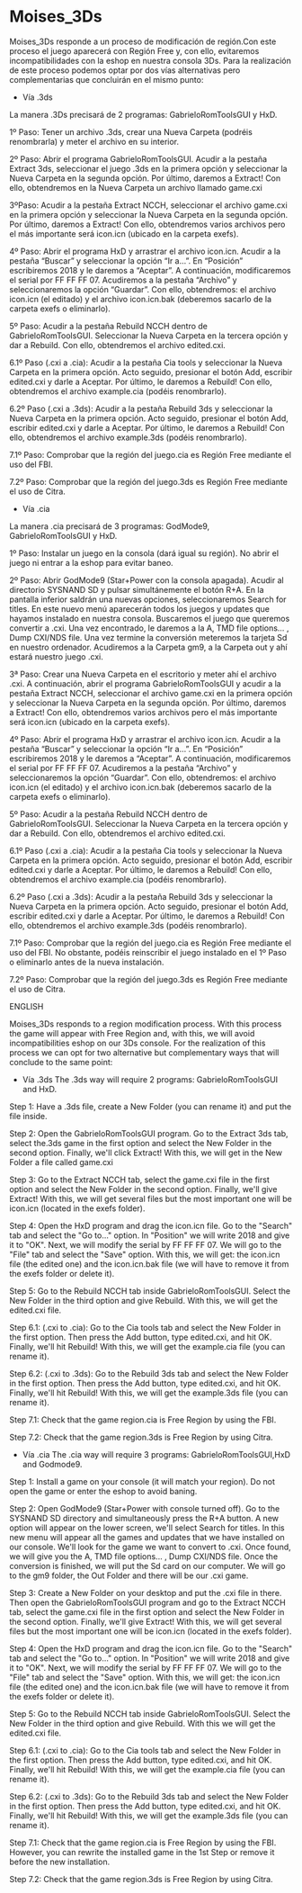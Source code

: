 # Moises_3Ds

Moises_3Ds responde a un proceso de modificación de región.Con este proceso el juego aparecerá con Región Free y, con ello, evitaremos incompatibilidades con la eshop en nuestra consola 3Ds. Para la realización de este proceso podemos optar por dos vías alternativas pero complementarias que concluirán en el mismo punto:

-	Vía .3ds

La manera .3Ds precisará de 2 programas: GabrieloRomToolsGUI y HxD.﻿

1º Paso: Tener un archivo .3ds, crear una Nueva Carpeta (podréis renombrarla) y meter el archivo en su interior.

2º Paso: Abrir el programa GabrieloRomToolsGUI. Acudir a la pestaña Extract 3ds, seleccionar el juego .3ds en la primera opción y seleccionar la Nueva Carpeta en la segunda opción. Por último, daremos a Extract! Con ello, obtendremos en la Nueva Carpeta un archivo llamado game.cxi

3ºPaso: Acudir a la pestaña Extract NCCH, seleccionar el archivo game.cxi en la primera opción y seleccionar la Nueva Carpeta en la segunda opción. Por último, daremos a Extract! Con ello, obtendremos varios archivos pero el más importante será icon.icn (ubicado en la carpeta exefs).

4º Paso: Abrir el programa HxD y arrastrar el archivo icon.icn. Acudir a la pestaña “Buscar” y seleccionar la opción “Ir a…”. En “Posición” escribiremos 2018 y le daremos a “Aceptar”. A continuación, modificaremos el serial por FF FF FF 07. Acudiremos a la pestaña “Archivo” y seleccionaremos la opción “Guardar”. Con ello, obtendremos: el archivo icon.icn (el editado) y el archivo icon.icn.bak (deberemos sacarlo de la carpeta exefs o eliminarlo).

5º Paso: Acudir a la pestaña Rebuild NCCH dentro de GabrieloRomToolsGUI. Seleccionar la Nueva Carpeta en la tercera opción y dar a Rebuild. Con ello, obtendremos el archivo edited.cxi.

6.1º Paso (.cxi a .cia): Acudir a la pestaña Cia tools y seleccionar la Nueva Carpeta en la primera opción. Acto seguido, presionar el botón Add, escribir edited.cxi y darle a Aceptar. Por último, le daremos a Rebuild! Con ello, obtendremos el archivo example.cia (podéis renombrarlo).

6.2º Paso (.cxi a .3ds): Acudir a la pestaña Rebuild 3ds y seleccionar la Nueva Carpeta en la primera opción. Acto seguido, presionar el botón Add, escribir edited.cxi y darle a Aceptar. Por último, le daremos a Rebuild! Con ello, obtendremos el archivo example.3ds (podéis renombrarlo).

7.1º Paso: Comprobar que la región del juego.cia es Región Free mediante el uso del FBI.

7.2º Paso: Comprobar que la región del juego.3ds es Región Free mediante el uso de Citra.

-	Vía .cia

La manera .cia precisará de 3 programas: GodMode9, GabrieloRomToolsGUI y HxD.

1º Paso: Instalar un juego en la consola (dará igual su región). No abrir el juego ni entrar a la eshop para evitar baneo.﻿

2º Paso: Abrir GodMode9 (Star+Power con la consola apagada). Acudir al directorio SYSNAND SD y pulsar simultánemente el botón R+A. En la pantalla inferior saldrán una nuevas opciones, seleccionaremos Search for titles. En este nuevo menú aparecerán todos los juegos y updates que hayamos instalado en nuestra consola. Buscaremos el juego que queremos convertir a .cxi. Una vez encontrado, le daremos a la A, TMD file options… , Dump CXI/NDS file. Una vez termine la conversión meteremos la tarjeta Sd en nuestro ordenador. Acudiremos a la Carpeta gm9, a la Carpeta out y ahí estará nuestro juego .cxi.

3ª Paso: Crear una Nueva Carpeta en el escritorio y meter ahí el archivo .cxi. A continuación, abrir el programa GabrieloRomToolsGUI y acudir a la pestaña Extract NCCH, seleccionar el archivo game.cxi en la primera opción y seleccionar la Nueva Carpeta en la segunda opción. Por último, daremos a Extract! Con ello, obtendremos varios archivos pero el más importante será icon.icn (ubicado en la carpeta exefs).

4º Paso: Abrir el programa HxD y arrastrar el archivo icon.icn. Acudir a la pestaña “Buscar” y seleccionar la opción “Ir a…”. En “Posición” escribiremos 2018 y le daremos a “Aceptar”. A continuación, modificaremos el serial por FF FF FF 07. Acudiremos a la pestaña “Archivo” y seleccionaremos la opción “Guardar”. Con ello, obtendremos: el archivo icon.icn (el editado) y el archivo icon.icn.bak (deberemos sacarlo de la carpeta exefs o eliminarlo).﻿

5º Paso: Acudir a la pestaña Rebuild NCCH dentro de GabrieloRomToolsGUI. Seleccionar la Nueva Carpeta en la tercera opción y dar a Rebuild. Con ello, obtendremos el archivo edited.cxi.

6.1º Paso (.cxi a .cia): Acudir a la pestaña Cia tools y seleccionar la Nueva Carpeta en la primera opción. Acto seguido, presionar el botón Add, escribir edited.cxi y darle a Aceptar. Por último, le daremos a Rebuild! Con ello, obtendremos el archivo example.cia (podéis renombrarlo).

6.2º Paso (.cxi a .3ds): Acudir a la pestaña Rebuild 3ds y seleccionar la Nueva Carpeta en la primera opción. Acto seguido, presionar el botón Add, escribir edited.cxi y darle a Aceptar. Por último, le daremos a Rebuild! Con ello, obtendremos el archivo example.3ds (podéis renombrarlo).

7.1º Paso: Comprobar que la región del juego.cia es Región Free mediante el uso del FBI. No obstante, podéis reinscribir el juego instalado en el 1º Paso o eliminarlo antes de la nueva instalación.

7.2º Paso: Comprobar que la región del juego.3ds es Región Free mediante el uso de Citra.



ENGLISH 

Moises_3Ds responds to a region modification process. With this process the game will appear with Free Region and, with this, we will avoid incompatibilities eshop on our 3Ds console.
For the realization of this process we can opt for two alternative but complementary ways that will conclude to the same point: 

-	Vía .3ds
The .3ds way will require 2 programs: GabrieloRomToolsGUI and HxD.

Step 1: Have a .3ds file, create a New Folder (you can rename it) and put the file inside.

Step 2: Open the GabrieloRomToolsGUI program. Go to the Extract 3ds tab, select the.3ds game in the first option and select the New Folder in the second option. Finally, we'll click Extract! With this, we will get in the New Folder a file called game.cxi

Step 3: Go to the Extract NCCH tab, select the game.cxi file in the first option and select the New Folder in the second option. Finally, we'll give Extract! With this, we will get several files but the most important one will be icon.icn (located in the exefs folder).

Step 4: Open the HxD program and drag the icon.icn file. Go to the "Search" tab and select the "Go to..." option. In "Position" we will write 2018 and give it to "OK". Next, we will modify the serial by FF FF FF 07. We will go to the "File" tab and select the "Save" option. With this, we will get: the icon.icn file (the edited one) and the icon.icn.bak file (we will have to remove it from the exefs folder or delete it).

Step 5: Go to the Rebuild NCCH tab inside GabrieloRomToolsGUI. Select the New Folder in the third option and give Rebuild. With this, we will get the edited.cxi file.

Step 6.1: (.cxi to .cia): Go to the Cia tools tab and select the New Folder in the first option. Then press the Add button, type edited.cxi, and hit OK. Finally, we'll hit Rebuild! With this, we will get the example.cia file (you can rename it).

Step 6.2: (.cxi to .3ds): Go to the Rebuild 3ds tab and select the New Folder in the first option. Then press the Add button, type edited.cxi, and hit OK. Finally, we'll hit Rebuild! With this, we will get the example.3ds file (you can rename it).

Step 7.1: Check that the game region.cia is Free Region by using the FBI.

Step 7.2: Check that the game region.3ds is Free Region by using Citra.

-	Vía .cia
The .cia way will require 3 programs: GabrieloRomToolsGUI,HxD and Godmode9.

Step 1: Install a game on your console (it will match your region). Do not open the game or enter the eshop to avoid baning.

Step 2: Open GodMode9 (Star+Power with console turned off). Go to the SYSNAND SD directory and simultaneously press the R+A button. A new option will appear on the lower screen, we'll select Search for titles. In this new menu will appear all the games and updates that we have installed on our console. We'll look for the game we want to convert to .cxi. Once found, we will give you the A, TMD file options... , Dump CXI/NDS file. Once the conversion is finished, we will put the Sd card on our computer. We will go to the gm9 folder, the Out Folder and there will be our .cxi game.

Step 3: Create a New Folder on your desktop and put the .cxi file in there. Then open the GabrieloRomToolsGUI program and go to the Extract NCCH tab, select the game.cxi file in the first option and select the New Folder in the second option. Finally, we'll give Extract! With this, we will get several files but the most important one will be icon.icn (located in the exefs folder).

Step 4: Open the HxD program and drag the icon.icn file. Go to the "Search" tab and select the "Go to..." option. In "Position" we will write 2018 and give it to "OK". Next, we will modify the serial by FF FF FF 07. We will go to the "File" tab and select the "Save" option. With this, we will get: the icon.icn file (the edited one) and the icon.icn.bak file (we will have to remove it from the exefs folder or delete it).

Step 5: Go to the Rebuild NCCH tab inside GabrieloRomToolsGUI. Select the New Folder in the third option and give Rebuild. With this we will get the edited.cxi file.

Step 6.1: (.cxi to .cia): Go to the Cia tools tab and select the New Folder in the first option. Then press the Add button, type edited.cxi, and hit OK. Finally, we'll hit Rebuild! With this, we will get the example.cia file (you can rename it).

Step 6.2: (.cxi to .3ds): Go to the Rebuild 3ds tab and select the New Folder in the first option. Then press the Add button, type edited.cxi, and hit OK. Finally, we'll hit Rebuild! With this, we will get the example.3ds file (you can rename it).

Step 7.1: Check that the game region.cia is Free Region by using the FBI. However, you can rewrite the installed game in the 1st Step or remove it before the new installation.

Step 7.2: Check that the game region.3ds is Free Region by using Citra.


